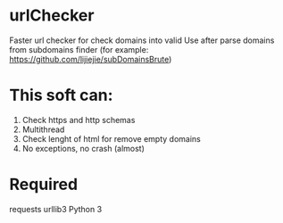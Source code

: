 # urlChecker
Faster url checker for check domains into valid
Use after parse domains from subdomains finder (for example: https://github.com/lijiejie/subDomainsBrute)
# This soft can:
1. Check https and http schemas
2. Multithread
3. Check lenght of html for remove empty domains
4. No exceptions, no crash (almost)
# Required
requests
urllib3
Python 3
